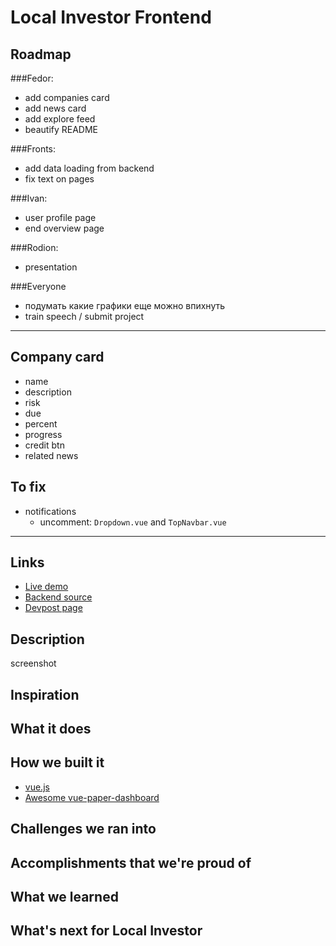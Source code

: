 # Local Investor Frontend

## Roadmap

###Fedor:
* add companies card
* add news card
* add explore feed
* beautify README

###Fronts: 
* add data loading from backend
* fix text on pages

###Ivan:
* user profile page
* end overview page

###Rodion:
* presentation

###Everyone
* подумать какие графики еще можно впихнуть
* train speech / submit project

---

## Company card

* name
* description
* risk
* due
* percent
* progress
* credit btn
* related news

## To fix

* notifications
  * uncomment: `Dropdown.vue` and `TopNavbar.vue`

---

## Links

* [Live demo]()
* [Backend source]()
* [Devpost page]()

## Description

screenshot

## Inspiration

## What it does

## How we built it

* [vue.js](https://github.com/vuejs/vue)
* [Awesome vue-paper-dashboard](https://github.com/cristijora/vue-paper-dashboard)

## Challenges we ran into

## Accomplishments that we're proud of

## What we learned

## What's next for Local Investor

